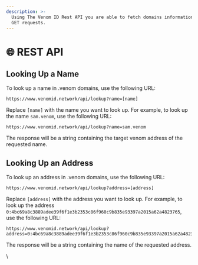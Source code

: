 ```yaml
---
description: >-
  Using The Venom ID Rest API you are able to fetch domains information through
  GET requests.
---
```


# 🌐 REST API

## **Looking Up a Name**

To look up a name in .venom domains, use the following URL:

```
https://www.venomid.network/api/lookup?name=[name]
```

Replace `[name]` with the name you want to look up. For example, to look up the name `sam.venom`, use the following URL:

```url
https://www.venomid.network/api/lookup?name=sam.venom
```

The response will be a string containing the target venom address of the requested name.

## **Looking Up an Address**

To look up an address in .venom domains, use the following URL:

```
https://www.venomid.network/api/lookup?address=[address]
```

Replace `[address]` with the address you want to look up. For example, to look up the address `0:4bc69a8c3889adee39f6f1e3b2353c86f960c9b835e93397a2015a62a4823765`, use the following URL:

```
https://www.venomid.network/api/lookup?address=0:4bc69a8c3889adee39f6f1e3b2353c86f960c9b835e93397a2015a62a4823765
```

The response will be a string containing the name of the requested address.&#x20;

\
